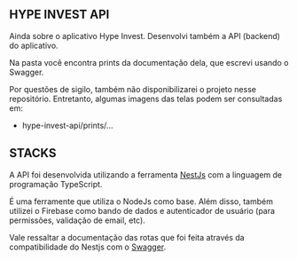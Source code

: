 ## HYPE INVEST API

Ainda sobre o aplicativo Hype Invest. Desenvolvi também a API (backend) do aplicativo. 

Na pasta você encontra prints da documentação dela, que escrevi usando o Swagger. 

Por questões de sigilo, também não disponibilizarei o projeto nesse repositório. Entretanto, algumas imagens das telas podem ser consultadas
em: 
- hype-invest-api/prints/...

## STACKS

A API foi desenvolvida utilizando a ferramenta [NestJs](https://docs.nestjs.com/) com a linguagem de programação TypeScript. 

É uma ferramente que utiliza o NodeJs como base. Além disso, também utilizei o Firebase como bando de dados e
autenticador de usuário (para permissões, validação de email, etc).

Vale ressaltar a documentação das rotas que foi feita através da compatibilidade do Nestjs com o [Swagger](https://docs.nestjs.com/openapi/introduction).